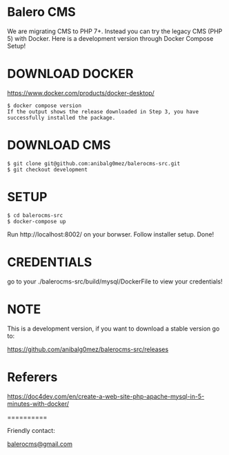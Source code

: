 Balero CMS 
==========

We are migrating CMS to PHP 7+. Instead you can try the legacy CMS (PHP 5) with Docker.
Here is a development version through Docker Compose Setup!

DOWNLOAD DOCKER
===============

https://www.docker.com/products/docker-desktop/

    $ docker compose version
    If the output shows the release downloaded in Step 3, you have successfully installed the package.


DOWNLOAD CMS
============

    $ git clone git@github.com:anibalg0mez/balerocms-src.git
    $ git checkout development

SETUP
=====

    $ cd balerocms-src
    $ docker-compose up

Run http://localhost:8002/ on your borwser. Follow installer setup. Done!

CREDENTIALS
===========

go to your ./balerocms-src/build/mysql/DockerFile to view your credentials!

NOTE
====

This is a development version, if you want to download a stable version go to:

https://github.com/anibalg0mez/balerocms-src/releases

Referers
========

https://doc4dev.com/en/create-a-web-site-php-apache-mysql-in-5-minutes-with-docker/

==========

Friendly contact:

balerocms@gmail.com